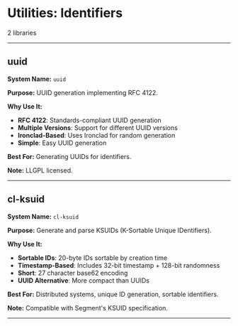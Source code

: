 # Utilities: Identifiers

2 libraries

---

## uuid

**System Name:** `uuid`

**Purpose:** UUID generation implementing RFC 4122.

**Why Use It:**
- **RFC 4122**: Standards-compliant UUID generation
- **Multiple Versions**: Support for different UUID versions
- **Ironclad-Based**: Uses Ironclad for random generation
- **Simple**: Easy UUID generation

**Best For:** Generating UUIDs for identifiers.

**Note:** LLGPL licensed.

---


## cl-ksuid

**System Name:** `cl-ksuid`

**Purpose:** Generate and parse KSUIDs (K-Sortable Unique IDentifiers).

**Why Use It:**
- **Sortable IDs**: 20-byte IDs sortable by creation time
- **Timestamp-Based**: Includes 32-bit timestamp + 128-bit randomness
- **Short**: 27 character base62 encoding
- **UUID Alternative**: More compact than UUIDs

**Best For:** Distributed systems, unique ID generation, sortable identifiers.

**Note:** Compatible with Segment's KSUID specification.

---


